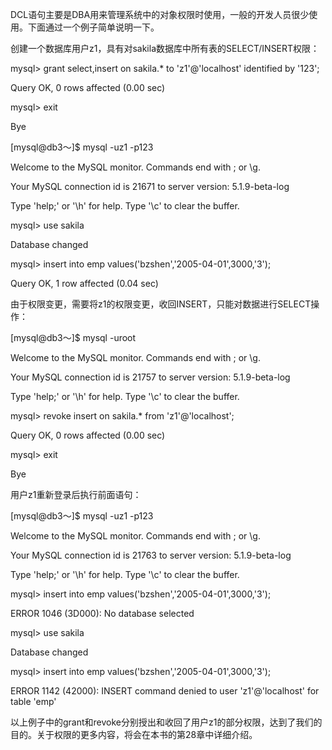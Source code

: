 

DCL语句主要是DBA用来管理系统中的对象权限时使用，一般的开发人员很少使用。下面通过一个例子简单说明一下。

创建一个数据库用户z1，具有对sakila数据库中所有表的SELECT/INSERT权限：

mysql> grant select,insert on sakila.* to 'z1'@'localhost' identified by '123';

Query OK, 0 rows affected (0.00 sec)

mysql> exit

Bye

[mysql@db3～]$ mysql -uz1 -p123

Welcome to the MySQL monitor. Commands end with ; or \g.

Your MySQL connection id is 21671 to server version: 5.1.9-beta-log

Type 'help;' or '\h' for help. Type '\c' to clear the buffer.

mysql> use sakila

Database changed

mysql> insert into emp values('bzshen','2005-04-01',3000,'3');

Query OK, 1 row affected (0.04 sec)

由于权限变更，需要将z1的权限变更，收回INSERT，只能对数据进行SELECT操作：

[mysql@db3～]$ mysql -uroot

Welcome to the MySQL monitor. Commands end with ; or \g.

Your MySQL connection id is 21757 to server version: 5.1.9-beta-log

Type 'help;' or '\h' for help. Type '\c' to clear the buffer.

mysql> revoke insert on sakila.* from 'z1'@'localhost';

Query OK, 0 rows affected (0.00 sec)

mysql> exit

Bye

用户z1重新登录后执行前面语句：

[mysql@db3～]$ mysql -uz1 -p123

Welcome to the MySQL monitor. Commands end with ; or \g.

Your MySQL connection id is 21763 to server version: 5.1.9-beta-log

Type 'help;' or '\h' for help. Type '\c' to clear the buffer.

mysql> insert into emp values('bzshen','2005-04-01',3000,'3');

ERROR 1046 (3D000): No database selected

mysql> use sakila

Database changed

mysql> insert into emp values('bzshen','2005-04-01',3000,'3');

ERROR 1142 (42000): INSERT command denied to user 'z1'@'localhost' for table 'emp'

以上例子中的grant和revoke分别授出和收回了用户z1的部分权限，达到了我们的目的。关于权限的更多内容，将会在本书的第28章中详细介绍。



